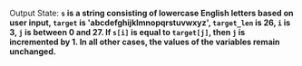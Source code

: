 Output State: **`s` is a string consisting of lowercase English letters based on user input, `target` is 'abcdefghijklmnopqrstuvwxyz', `target_len` is 26, `i` is 3, `j` is between 0 and 27. If `s[i]` is equal to `target[j]`, then `j` is incremented by 1. In all other cases, the values of the variables remain unchanged.**